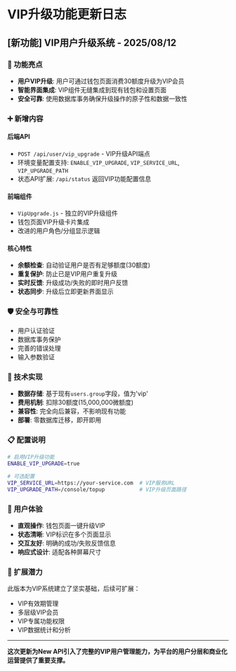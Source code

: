 # VIP升级功能更新日志

## [新功能] VIP用户升级系统 - 2025/08/12

### 🎯 功能亮点
- **用户VIP升级**: 用户可通过钱包页面消费30额度升级为VIP会员
- **智能界面集成**: VIP组件无缝集成到现有钱包和设置页面
- **安全可靠**: 使用数据库事务确保升级操作的原子性和数据一致性

### ➕ 新增内容

#### 后端API
- `POST /api/user/vip_upgrade` - VIP升级API端点
- 环境变量配置支持: `ENABLE_VIP_UPGRADE`, `VIP_SERVICE_URL`, `VIP_UPGRADE_PATH`
- 状态API扩展: `/api/status` 返回VIP功能配置信息

#### 前端组件
- `VipUpgrade.js` - 独立的VIP升级组件
- 钱包页面VIP升级卡片集成
- 改进的用户角色/分组显示逻辑

#### 核心特性
- **余额检查**: 自动验证用户是否有足够额度(30额度)
- **重复保护**: 防止已是VIP用户重复升级
- **实时反馈**: 升级成功/失败的即时用户反馈
- **状态同步**: 升级后立即更新界面显示

### 🛡️ 安全与可靠性
- 用户认证验证
- 数据库事务保护
- 完善的错误处理
- 输入参数验证

### 🔧 技术实现
- **数据存储**: 基于现有`users.group`字段，值为'vip'
- **费用机制**: 扣除30额度(15,000,000微额度)
- **兼容性**: 完全向后兼容，不影响现有功能
- **部署**: 零数据库迁移，即开即用

### 📋 配置说明
```bash
# 启用VIP升级功能
ENABLE_VIP_UPGRADE=true

# 可选配置
VIP_SERVICE_URL=https://your-service.com  # VIP服务URL
VIP_UPGRADE_PATH=/console/topup           # VIP升级页面路径
```

### 🎨 用户体验
- **直观操作**: 钱包页面一键升级VIP
- **状态清晰**: VIP标识在多个页面显示
- **交互友好**: 明确的成功/失败反馈信息
- **响应式设计**: 适配各种屏幕尺寸

### 🔮 扩展潜力
此版本为VIP系统建立了坚实基础，后续可扩展：
- VIP有效期管理
- 多层级VIP会员
- VIP专属功能权限
- VIP数据统计和分析

---
**这次更新为New API引入了完整的VIP用户管理能力，为平台的用户分层和商业化运营提供了重要支撑。**
